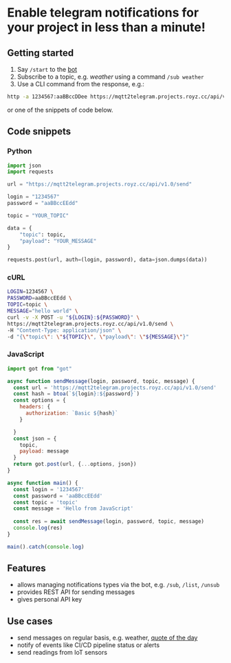 # Enable telegram notifications for your project in less than a minute!

## Getting started
1. Say `/start` to the [bot](https://t.me/Mqtt2TelegramBot)
2. Subscribe to a topic, e.g. *weather* using a command `/sub weather`
3. Use a CLI command from the response, e.g.:
```bash
http -a 1234567:aaBBccDDee https://mqtt2telegram.projects.royz.cc/api/v1.0/send topic=weather payload='<your message>'
```
or one of the snippets of code below.

## Code snippets

### Python

```python
import json
import requests

url = "https://mqtt2telegram.projects.royz.cc/api/v1.0/send"

login = "1234567"
password = "aaBBccEEdd"

topic = "YOUR_TOPIC"

data = {
    "topic": topic,
    "payload": "YOUR_MESSAGE"
}

requests.post(url, auth=(login, password), data=json.dumps(data))
```

### cURL

```bash
LOGIN=1234567 \
PASSWORD=aaBBccEEdd \
TOPIC=topic \
MESSAGE="hello world" \
curl -v -X POST -u "${LOGIN}:${PASSWORD}" \
https://mqtt2telegram.projects.royz.cc/api/v1.0/send \
-H "Content-Type: application/json" \
-d "{\"topic\": \"${TOPIC}\", \"payload\": \"${MESSAGE}\"}"
```

### JavaScript

```javascript
import got from "got"

async function sendMessage(login, password, topic, message) {
  const url = 'https://mqtt2telegram.projects.royz.cc/api/v1.0/send'
  const hash = btoa(`${login}:${password}`)
  const options = {
    headers: {
      authorization: `Basic ${hash}`
    }

  }
  const json = {
    topic, 
    payload: message
  }
  return got.post(url, {...options, json})
}

async function main() {
  const login = '1234567'
  const password = 'aaBBccEEdd'
  const topic = 'topic'
  const message = 'Hello from JavaScript'
  
  const res = await sendMessage(login, password, topic, message)
  console.log(res)
}

main().catch(console.log)
```

## Features
- allows managing notifications types via the bot, e.g. `/sub`, `/list`, `/unsub`
- provides REST API for sending messages
- gives personal API key

## Use cases
- send messages on regular basis, e.g. weather, [quote of the day](https://github.com/zjor/automation)
- notify of events like CI/CD pipeline status or alerts
- send readings from IoT sensors 